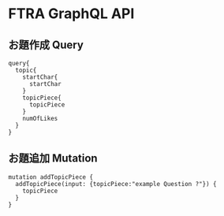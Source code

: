 # FTRA GraphQL API

## お題作成 Query

```
query{
  topic{
    startChar{
      startChar
    }
    topicPiece{
      topicPiece
    }
    numOfLikes
  }
}
```

## お題追加 Mutation

```
mutation addTopicPiece {
  addTopicPiece(input: {topicPiece:"example Question ?"}) {
    topicPiece
  }
}
```

